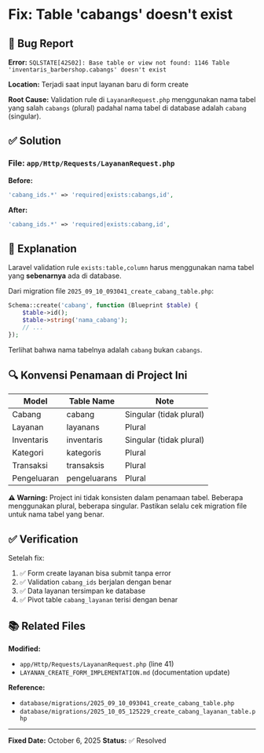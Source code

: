 # Fix: Table 'cabangs' doesn't exist

## 🐛 Bug Report

**Error:** `SQLSTATE[42S02]: Base table or view not found: 1146 Table 'inventaris_barbershop.cabangs' doesn't exist`

**Location:** Terjadi saat input layanan baru di form create

**Root Cause:** Validation rule di `LayananRequest.php` menggunakan nama tabel yang salah `cabangs` (plural) padahal nama tabel di database adalah `cabang` (singular).

## ✅ Solution

### File: `app/Http/Requests/LayananRequest.php`

**Before:**

```php
'cabang_ids.*' => 'required|exists:cabangs,id',
```

**After:**

```php
'cabang_ids.*' => 'required|exists:cabang,id',
```

## 📝 Explanation

Laravel validation rule `exists:table,column` harus menggunakan nama tabel yang **sebenarnya** ada di database.

Dari migration file `2025_09_10_093041_create_cabang_table.php`:

```php
Schema::create('cabang', function (Blueprint $table) {
    $table->id();
    $table->string('nama_cabang');
    // ...
});
```

Terlihat bahwa nama tabelnya adalah `cabang` bukan `cabangs`.

## 🔍 Konvensi Penamaan di Project Ini

| Model       | Table Name   | Note                    |
| ----------- | ------------ | ----------------------- |
| Cabang      | cabang       | Singular (tidak plural) |
| Layanan     | layanans     | Plural                  |
| Inventaris  | inventaris   | Singular (tidak plural) |
| Kategori    | kategoris    | Plural                  |
| Transaksi   | transaksis   | Plural                  |
| Pengeluaran | pengeluarans | Plural                  |

**⚠️ Warning:** Project ini tidak konsisten dalam penamaan tabel. Beberapa menggunakan plural, beberapa singular. Pastikan selalu cek migration file untuk nama tabel yang benar.

## ✅ Verification

Setelah fix:

1. ✅ Form create layanan bisa submit tanpa error
2. ✅ Validation `cabang_ids` berjalan dengan benar
3. ✅ Data layanan tersimpan ke database
4. ✅ Pivot table `cabang_layanan` terisi dengan benar

## 📚 Related Files

**Modified:**

-   `app/Http/Requests/LayananRequest.php` (line 41)
-   `LAYANAN_CREATE_FORM_IMPLEMENTATION.md` (documentation update)

**Reference:**

-   `database/migrations/2025_09_10_093041_create_cabang_table.php`
-   `database/migrations/2025_10_05_125229_create_cabang_layanan_table.php`

---

**Fixed Date:** October 6, 2025
**Status:** ✅ Resolved
